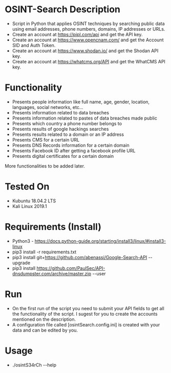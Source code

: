 # OSINT-Search Description
- Script in Python that applies OSINT techniques by searching public data using email addresses, phone numbers, domains, IP addresses or URLs.
- Create an account at https://pipl.com/api and get the API key.
- Create an account at https://www.opencnam.com/ and get the Account SID and Auth Token.
- Create an account at https://www.shodan.io/ and get the Shodan API key.
- Create an account at https://whatcms.org/API and get the WhatCMS API key.

# Functionality

- Presents people information like full name, age, gender, location, languages, social networks, etc...
- Presents information related to data breaches
- Presents information related to pastes of data breaches made public
- Presents which country a phone number belongs to
- Presents results of google hackings searches
- Presents results related to a domain or an IP address
- Presents CMS for a certain URL
- Presents DNS Records information for a certain domain
- Presents Facebook ID after getting a facebook profile URL
- Presents digital certificates for a certain domain

More functionalities to be added later.

# Tested On

- Kubuntu 18.04.2 LTS
- Kali Linux 2019.1

# Requirements (Install)

- Python3 - https://docs.python-guide.org/starting/install3/linux/#install3-linux
- pip3 install -r requirements.txt
- pip3 install git+https://github.com/abenassi/Google-Search-API --upgrade
- pip3 install https://github.com/PaulSec/API-dnsdumpster.com/archive/master.zip --user

# Run

- On the first run of the script you need to submit your API fields to get all the functionality of the script. I sugest for you to create the accounts mentioned on the description.
- A configuration file called [osintSearch.config.ini] is created with your data and can be edited by you.

# Usage

- ./osintS34rCh --help
